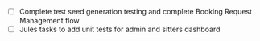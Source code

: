 - [ ] Complete test seed generation testing and complete Booking Request Management flow
- [ ] Jules tasks to add unit tests for admin and sitters dashboard
